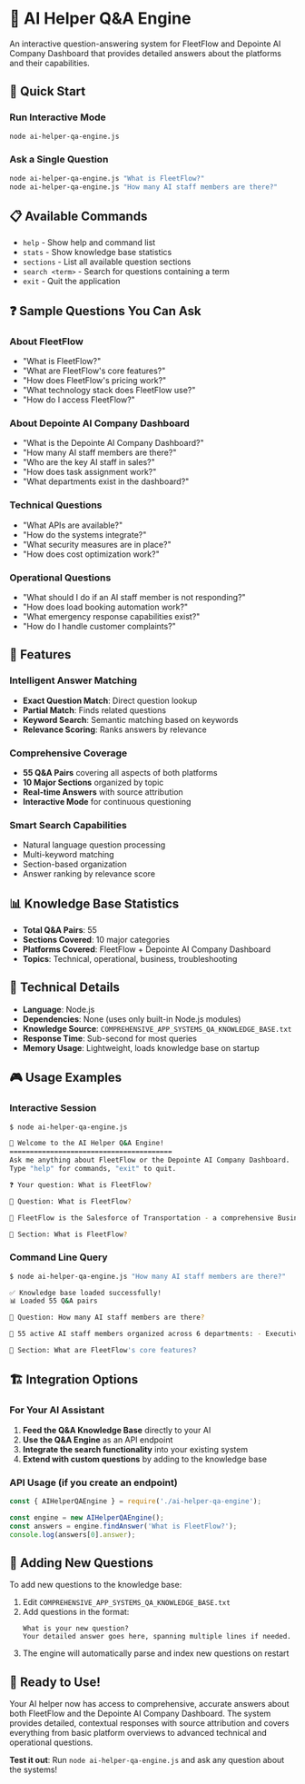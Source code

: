 # 🤖 AI Helper Q&A Engine

An interactive question-answering system for FleetFlow and Depointe AI Company Dashboard that
provides detailed answers about the platforms and their capabilities.

## 🚀 Quick Start

### Run Interactive Mode

```bash
node ai-helper-qa-engine.js
```

### Ask a Single Question

```bash
node ai-helper-qa-engine.js "What is FleetFlow?"
node ai-helper-qa-engine.js "How many AI staff members are there?"
```

## 📋 Available Commands

- `help` - Show help and command list
- `stats` - Show knowledge base statistics
- `sections` - List all available question sections
- `search <term>` - Search for questions containing a term
- `exit` - Quit the application

## ❓ Sample Questions You Can Ask

### About FleetFlow

- "What is FleetFlow?"
- "What are FleetFlow's core features?"
- "How does FleetFlow's pricing work?"
- "What technology stack does FleetFlow use?"
- "How do I access FleetFlow?"

### About Depointe AI Company Dashboard

- "What is the Depointe AI Company Dashboard?"
- "How many AI staff members are there?"
- "Who are the key AI staff in sales?"
- "How does task assignment work?"
- "What departments exist in the dashboard?"

### Technical Questions

- "What APIs are available?"
- "How do the systems integrate?"
- "What security measures are in place?"
- "How does cost optimization work?"

### Operational Questions

- "What should I do if an AI staff member is not responding?"
- "How does load booking automation work?"
- "What emergency response capabilities exist?"
- "How do I handle customer complaints?"

## 🎯 Features

### Intelligent Answer Matching

- **Exact Question Match**: Direct question lookup
- **Partial Match**: Finds related questions
- **Keyword Search**: Semantic matching based on keywords
- **Relevance Scoring**: Ranks answers by relevance

### Comprehensive Coverage

- **55 Q&A Pairs** covering all aspects of both platforms
- **10 Major Sections** organized by topic
- **Real-time Answers** with source attribution
- **Interactive Mode** for continuous questioning

### Smart Search Capabilities

- Natural language question processing
- Multi-keyword matching
- Section-based organization
- Answer ranking by relevance score

## 📊 Knowledge Base Statistics

- **Total Q&A Pairs**: 55
- **Sections Covered**: 10 major categories
- **Platforms Covered**: FleetFlow + Depointe AI Company Dashboard
- **Topics**: Technical, operational, business, troubleshooting

## 🔧 Technical Details

- **Language**: Node.js
- **Dependencies**: None (uses only built-in Node.js modules)
- **Knowledge Source**: `COMPREHENSIVE_APP_SYSTEMS_QA_KNOWLEDGE_BASE.txt`
- **Response Time**: Sub-second for most queries
- **Memory Usage**: Lightweight, loads knowledge base on startup

## 🎮 Usage Examples

### Interactive Session

```bash
$ node ai-helper-qa-engine.js

🎯 Welcome to the AI Helper Q&A Engine!
========================================
Ask me anything about FleetFlow or the Depointe AI Company Dashboard.
Type "help" for commands, "exit" to quit.

❓ Your question: What is FleetFlow?

🤔 Question: What is FleetFlow?

📝 FleetFlow is the Salesforce of Transportation - a comprehensive Business Intelligence platform that transforms logistics data into strategic competitive advantage through AI-powered automation and predictive analytics. It serves freight brokers, carriers, 3PLs, and healthcare organizations with TMS, compliance, and strategic BI tools.

📂 Section: What is FleetFlow?
```

### Command Line Query

```bash
$ node ai-helper-qa-engine.js "How many AI staff members are there?"

✅ Knowledge base loaded successfully!
📊 Loaded 55 Q&A pairs

🤔 Question: How many AI staff members are there?

📝 55 active AI staff members organized across 6 departments: - Executive Team: 5 AI staff - Sales & Revenue Team: 19 AI staff - Logistics Operations Team: 10 AI staff - Load Booking & Market Intelligence Team: 7 AI staff - Marketing & Growth Team: 8 AI staff - Customer Service & Support Team: 6 AI staff

📂 Section: What are FleetFlow's core features?
```

## 🏗️ Integration Options

### For Your AI Assistant

1. **Feed the Q&A Knowledge Base** directly to your AI
2. **Use the Q&A Engine** as an API endpoint
3. **Integrate the search functionality** into your existing system
4. **Extend with custom questions** by adding to the knowledge base

### API Usage (if you create an endpoint)

```javascript
const { AIHelperQAEngine } = require('./ai-helper-qa-engine');

const engine = new AIHelperQAEngine();
const answers = engine.findAnswer('What is FleetFlow?');
console.log(answers[0].answer);
```

## 📝 Adding New Questions

To add new questions to the knowledge base:

1. Edit `COMPREHENSIVE_APP_SYSTEMS_QA_KNOWLEDGE_BASE.txt`
2. Add questions in the format:
   ```
   What is your new question?
   Your detailed answer goes here, spanning multiple lines if needed.
   ```
3. The engine will automatically parse and index new questions on restart

## 🎉 Ready to Use!

Your AI helper now has access to comprehensive, accurate answers about both FleetFlow and the
Depointe AI Company Dashboard. The system provides detailed, contextual responses with source
attribution and covers everything from basic platform overviews to advanced technical and
operational questions.

**Test it out**: Run `node ai-helper-qa-engine.js` and ask any question about the systems!
